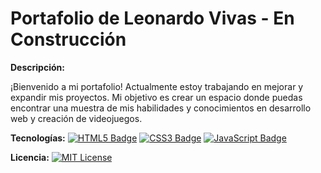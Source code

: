 # Portafolio de Leonardo Vivas - En Construcción

**Descripción:** 

¡Bienvenido a mi portafolio! Actualmente estoy trabajando en mejorar y expandir mis proyectos. Mi objetivo es crear un espacio donde puedas encontrar una muestra de mis habilidades y conocimientos en desarrollo web y creación de videojuegos.



**Tecnologías:**
[![HTML5 Badge](https://img.shields.io/badge/html5-%23E34F26B.svg?style=for-the-badge&logo=html5&logoColor=black)](https://developer.mozilla.org/en-US/docs/Web/HTML/Element/html)
[![CSS3 Badge](https://img.shields.io/badge/css3-%231572B6.svg?style=for-the-badge&logo=css3&logoColor=black)](https://developer.mozilla.org/en-US/docs/Web/CSS)
[![JavaScript Badge](https://img.shields.io/badge/javascript-%23323330.svg?style=for-the-badge&logo=javascript&logoColor=F7DF1E)](https://developer.mozilla.org/en-US/docs/Web/JavaScript/)

**Licencia:**
[![MIT License](https://img.shields.io/badge/License-MIT-yellow.svg)](https://opensource.org/licenses/MIT)

